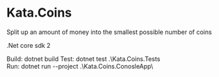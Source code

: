 # Kata.Coins
Split up an amount of money into the smallest possible number of coins

.Net core sdk 2

Build: dotnet build
Test:  dotnet test .\Kata.Coins.Tests\
Run:   dotnet run --project .\Kata.Coins.ConosleApp\
